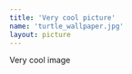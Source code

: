 ```yaml
---
title: 'Very cool picture'
name: 'turtle_wallpaper.jpg'
layout: picture
---
```


Very cool image